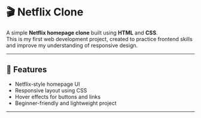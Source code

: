 # 🎬 Netflix Clone

A simple **Netflix homepage clone** built using **HTML** and **CSS**.  
This is my first web development project, created to practice frontend skills and improve my understanding of responsive design.

---

## 📌 Features
- Netflix-style homepage UI
- Responsive layout using CSS
- Hover effects for buttons and links
- Beginner-friendly and lightweight project

---



